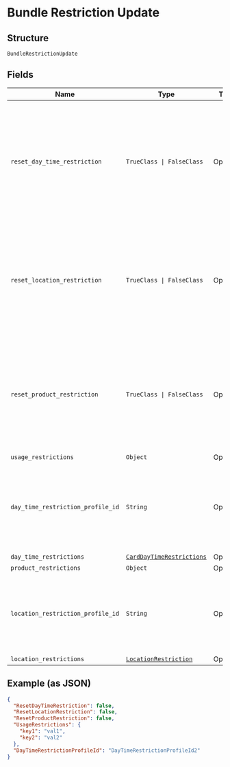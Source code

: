 
# Bundle Restriction Update

## Structure

`BundleRestrictionUpdate`

## Fields

| Name | Type | Tags | Description |
|  --- | --- | --- | --- |
| `reset_day_time_restriction` | `TrueClass \| FalseClass` | Optional | True/False<br>A value indicates if the day/time restriction is to be reset for card bundle.<br>Optional<br>Default value is False. |
| `reset_location_restriction` | `TrueClass \| FalseClass` | Optional | True/False<br>A value indicates if the location restriction is to be reset for card bundle.<br>Optional<br>Default value is False. |
| `reset_product_restriction` | `TrueClass \| FalseClass` | Optional | True/False<br>A value indicates if the product restriction is to be reset for card bundle.<br>Optional<br>Default value is False. |
| `usage_restrictions` | `Object` | Optional | - |
| `day_time_restriction_profile_id` | `String` | Optional | Identifier of the day/time restriction profile to be updated for the bundle in Gateway.<br>Optional |
| `day_time_restrictions` | [`CardDayTimeRestrictions`](../../doc/models/card-day-time-restrictions.md) | Optional | - |
| `product_restrictions` | `Object` | Optional | - |
| `location_restriction_profile_id` | `String` | Optional | Identifier of the location restriction profile to be updated for the bundle in Gateway.<br>Optional |
| `location_restrictions` | [`LocationRestriction`](../../doc/models/location-restriction.md) | Optional | - |

## Example (as JSON)

```json
{
  "ResetDayTimeRestriction": false,
  "ResetLocationRestriction": false,
  "ResetProductRestriction": false,
  "UsageRestrictions": {
    "key1": "val1",
    "key2": "val2"
  },
  "DayTimeRestrictionProfileId": "DayTimeRestrictionProfileId2"
}
```

